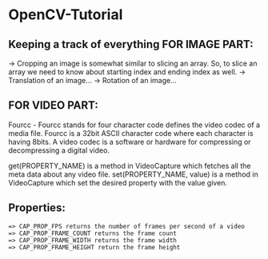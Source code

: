 # OpenCV-Tutorial
Keeping a track of everything
FOR IMAGE PART:
------------------------
-> Cropping an image is somewhat similar to slicing an array. So, to slice an array we need to know about starting index and ending index as well.
-> Translation of an image...
-> Rotation of an image...

FOR VIDEO PART:
------------------------
Fourcc - Fourcc stands for four character code defines the video codec of a media file. Fourcc is a 32bit ASCII character
code where each character is having 8bits.
    A video codec is a software or hardware for compressing or decompressing a digital video.

get(PROPERTY_NAME) is a method in VideoCapture which fetches all the meta data about any video file.
set(PROPERTY_NAME, value) is a method in VideoCapture which set the desired property with the value given.

Properties:
------------------------
    => CAP_PROP_FPS returns the number of frames per second of a video
    => CAP_PROP_FRAME_COUNT returns the frame count
    => CAP_PROP_FRAME_WIDTH returns the frame width
    => CAP_PROP_FRAME_HEIGHT return the frame height